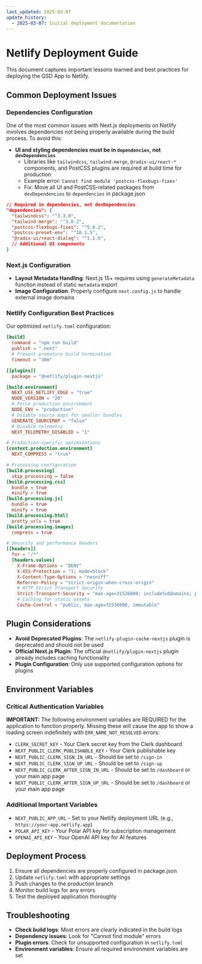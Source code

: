 ```yaml
---
last_updated: 2025-03-07
update_history:
  - 2025-03-07: Initial deployment documentation
---
```


# Netlify Deployment Guide

This document captures important lessons learned and best practices for deploying the GSD App to Netlify.

## Common Deployment Issues

### Dependencies Configuration

One of the most common issues with Next.js deployments on Netlify involves dependencies not being properly available during the build process. To avoid this:

- **UI and styling dependencies must be in `dependencies`, not `devDependencies`**
  - Libraries like `tailwindcss`, `tailwind-merge`, `@radix-ui/react-*` components, and PostCSS plugins are required at build time for production
  - Example error: `Cannot find module 'postcss-flexbugs-fixes'`
  - Fix: Move all UI and PostCSS-related packages from `devDependencies` to `dependencies` in package.json

```json
// Required in dependencies, not devDependencies
"dependencies": {
  "tailwindcss": "^3.3.0",
  "tailwind-merge": "^3.0.2",
  "postcss-flexbugs-fixes": "^5.0.2",
  "postcss-preset-env": "^10.1.5",
  "@radix-ui/react-dialog": "^1.1.6",
  // Additional UI components
}
```

### Next.js Configuration

- **Layout Metadata Handling**: Next.js 15+ requires using `generateMetadata` function instead of static `metadata` export
- **Image Configuration**: Properly configure `next.config.js` to handle external image domains

### Netlify Configuration Best Practices

Our optimized `netlify.toml` configuration:

```toml
[build]
  command = "npm run build"
  publish = ".next"
  # Prevent premature build termination
  timeout = "30m"

[[plugins]]
  package = "@netlify/plugin-nextjs"

[build.environment]
  NEXT_USE_NETLIFY_EDGE = "true"
  NODE_VERSION = "20"
  # Force production environment
  NODE_ENV = "production"
  # Disable source maps for smaller bundles
  GENERATE_SOURCEMAP = "false"
  # Disable telemetry
  NEXT_TELEMETRY_DISABLED = "1"

# Production-specific optimizations
[context.production.environment]
  NEXT_COMPRESS = "true"

# Processing configuration
[build.processing]
  skip_processing = false
[build.processing.css]
  bundle = true
  minify = true
[build.processing.js]
  bundle = true
  minify = true
[build.processing.html]
  pretty_urls = true
[build.processing.images]
  compress = true

# Security and performance headers
[[headers]]
  for = "/*"
  [headers.values]
    X-Frame-Options = "DENY"
    X-XSS-Protection = "1; mode=block"
    X-Content-Type-Options = "nosniff"
    Referrer-Policy = "strict-origin-when-cross-origin"
    # HTTP Strict Transport Security
    Strict-Transport-Security = "max-age=31536000; includeSubDomains; preload"
    # Caching for static assets
    Cache-Control = "public, max-age=31536000, immutable"
```

## Plugin Considerations

- **Avoid Deprecated Plugins**: The `netlify-plugin-cache-nextjs` plugin is deprecated and should not be used
- **Official Next.js Plugin**: The official `@netlify/plugin-nextjs` plugin already includes caching functionality
- **Plugin Configuration**: Only use supported configuration options for plugins

## Environment Variables

### Critical Authentication Variables

**IMPORTANT:** The following environment variables are REQUIRED for the application to function properly. Missing these will cause the app to show a loading screen indefinitely with `ERR_NAME_NOT_RESOLVED` errors:

- `CLERK_SECRET_KEY` - Your Clerk secret key from the Clerk dashboard
- `NEXT_PUBLIC_CLERK_PUBLISHABLE_KEY` - Your Clerk publishable key
- `NEXT_PUBLIC_CLERK_SIGN_IN_URL` - Should be set to `/sign-in`
- `NEXT_PUBLIC_CLERK_SIGN_UP_URL` - Should be set to `/sign-up`
- `NEXT_PUBLIC_CLERK_AFTER_SIGN_IN_URL` - Should be set to `/dashboard` or your main app page
- `NEXT_PUBLIC_CLERK_AFTER_SIGN_UP_URL` - Should be set to `/dashboard` or your main app page

### Additional Important Variables

- `NEXT_PUBLIC_APP_URL` - Set to your Netlify deployment URL (e.g., `https://your-app.netlify.app`)
- `POLAR_API_KEY` - Your Polar API key for subscription management
- `OPENAI_API_KEY` - Your OpenAI API key for AI features

## Deployment Process

1. Ensure all dependencies are properly configured in package.json
2. Update `netlify.toml` with appropriate settings
3. Push changes to the production branch
4. Monitor build logs for any errors
5. Test the deployed application thoroughly

## Troubleshooting

- **Check build logs**: Most errors are clearly indicated in the build logs
- **Dependency issues**: Look for "Cannot find module" errors 
- **Plugin errors**: Check for unsupported configuration in `netlify.toml`
- **Environment variables**: Ensure all required environment variables are set
